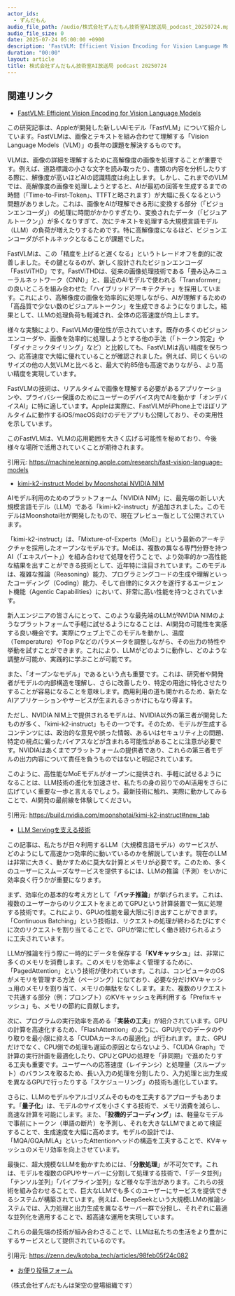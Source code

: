 ```yaml
---
actor_ids:
  - ずんだもん
audio_file_path: /audio/株式会社ずんだもん技術室AI放送局_podcast_20250724.mp3
audio_file_size: 0
date: 2025-07-24 05:00:00 +0900
description: 'FastVLM: Efficient Vision Encoding for Vision Language Models、kimi-k2-instruct Model by Moonshotai  NVIDIA NIM、LLM Servingを支える技術'
duration: "00:00"
layout: article
title: 株式会社ずんだもん技術室AI放送局 podcast 20250724
---
```


## 関連リンク


- [FastVLM: Efficient Vision Encoding for Vision Language Models](https://machinelearning.apple.com/research/fast-vision-language-models)  


この研究記事は、Appleが開発した新しいAIモデル「FastVLM」について紹介しています。FastVLMは、画像とテキストを組み合わせて理解する「Vision Language Models（VLM）」の長年の課題を解決するものです。

VLMは、画像の詳細を理解するために高解像度の画像を処理することが重要です。例えば、道路標識の小さな文字を読み取ったり、書類の内容を分析したりする際に、解像度が高いほどAIの認識精度は向上します。しかし、これまでのVLMでは、高解像度の画像を処理しようとすると、AIが最初の回答を生成するまでの時間（「Time-to-First-Token」、TTFTと略されます）が大幅に長くなるという問題がありました。これは、画像をAIが理解できる形に変換する部分（「ビジョンエンコーダ」）の処理に時間がかかりすぎたり、変換されたデータ（「ビジュアルトークン」）が多くなりすぎて、次にテキストを処理する大規模言語モデル（LLM）の負荷が増えたりするためです。特に高解像度になるほど、ビジョンエンコーダがボトルネックとなることが課題でした。

FastVLMは、この「精度を上げると遅くなる」というトレードオフを劇的に改善しました。その鍵となるのが、新しく設計されたビジョンエンコーダ「FastViTHD」です。FastViTHDは、従来の画像処理技術である「畳み込みニューラルネットワーク（CNN）」と、最近のAIモデルで使われる「Transformer」の良いところを組み合わせた「ハイブリッドアーキテクチャ」を採用しています。これにより、高解像度の画像を効率的に処理しながら、AIが理解するための「高品質で少ない数のビジュアルトークン」を生成できるようになりました。結果として、LLMの処理負荷も軽減され、全体の応答速度が向上します。

様々な実験により、FastVLMの優位性が示されています。既存の多くのビジョンエンコーダや、画像を効率的に処理しようとする他の手法（「トークン剪定」や「ダイナミックタイリング」など）と比較しても、FastVLMは高い精度を保ちつつ、応答速度で大幅に優れていることが確認されました。例えば、同じくらいのサイズの他の人気VLMと比べると、最大で約85倍も高速でありながら、より高い精度を実現しています。

FastVLMの技術は、リアルタイムで画像を理解する必要があるアプリケーションや、プライバシー保護のためにユーザーのデバイス内でAIを動かす「オンデバイスAI」に特に適しています。Appleは実際に、FastVLMがiPhone上でほぼリアルタイムに動作するiOS/macOS向けのデモアプリも公開しており、その実用性を示しています。

このFastVLMは、VLMの応用範囲を大きく広げる可能性を秘めており、今後様々な場所で活用されていくことが期待されます。

引用元: https://machinelearning.apple.com/research/fast-vision-language-models


- [kimi-k2-instruct Model by Moonshotai  NVIDIA NIM](https://build.nvidia.com/moonshotai/kimi-k2-instruct#new_tab)  


AIモデル利用のためのプラットフォーム「NVIDIA NIM」に、最先端の新しい大規模言語モデル（LLM）である「kimi-k2-instruct」が追加されました。このモデルはMoonshotai社が開発したもので、現在プレビュー版として公開されています。

「kimi-k2-instruct」は、「Mixture-of-Experts（MoE）」という最新のアーキテクチャを採用したオープンなモデルです。MoEは、複数の異なる専門分野を持つAI（「エキスパート」）を組み合わせて処理を行うことで、より効率的かつ高性能な結果を出すことができる技術として、近年特に注目されています。このモデルは、複雑な推論（Reasoning）能力、プログラミングコードの生成や理解といったコーディング（Coding）能力、そして自律的にタスクを遂行するエージェント機能（Agentic Capabilities）において、非常に高い性能を持つとされています。

新人エンジニアの皆さんにとって、このような最先端のLLMがNVIDIA NIMのようなプラットフォームで手軽に試せるようになることは、AI開発の可能性を実感する良い機会です。実際にウェブ上でこのモデルを動かし、温度（Temperature）やTop Pなどのパラメータを調整しながら、その出力の特性や挙動を試すことができます。これにより、LLMがどのように動作し、どのような調整が可能か、実践的に学ぶことが可能です。

また、「オープンなモデル」であるという点も重要です。これは、研究者や開発者がモデルの内部構造を理解し、さらに改善したり、特定の用途に特化させたりすることが容易になることを意味します。商用利用の道も開かれるため、新たなAIアプリケーションやサービスが生まれるきっかけにもなり得ます。

ただし、NVIDIA NIM上で提供されるモデルは、NVIDIA以外の第三者が開発したものが多く、「kimi-k2-instruct」もその一つです。そのため、モデルが生成するコンテンツには、政治的な意見や誤った情報、あるいはセキュリティ上の問題、特定の視点に偏ったバイアスなどが含まれる可能性があることに注意が必要です。NVIDIAはあくまでプラットフォームの提供者であり、これらの第三者モデルの出力内容について責任を負うものではないと明記されています。

このように、高性能なMoEモデルがオープンに提供され、手軽に試せるようになることは、LLM技術の進化を加速させ、私たちの身の回りでのAI活用をさらに広げていく重要な一歩と言えるでしょう。最新技術に触れ、実際に動かしてみることで、AI開発の最前線を体験してください。

引用元: https://build.nvidia.com/moonshotai/kimi-k2-instruct#new_tab


- [LLM Servingを支える技術](https://zenn.dev/kotoba_tech/articles/98feb05f24c082)  


この記事は、私たちが日々利用するLLM（大規模言語モデル）のサービスが、どのようにして高速かつ効率的に動いているのかを解説しています。現在のLLMは非常に大きく、動かすために莫大な計算とメモリが必要です。このため、多くのユーザーにスムーズなサービスを提供するには、LLMの推論（予測）をいかに効率良く行うかが重要になります。

まず、効率化の基本的な考え方として「**バッチ推論**」が挙げられます。これは、複数のユーザーからのリクエストをまとめてGPUという計算装置で一気に処理する技術です。これにより、GPUの性能を最大限に引き出すことができます。「Continuous Batching」という技術は、リクエストの処理が終わるたびにすぐに次のリクエストを割り当てることで、GPUが常に忙しく働き続けられるように工夫されています。

LLMが推論を行う際に一時的にデータを保存する「**KVキャッシュ**」は、非常に多くのメモリを消費します。このメモリを効率よく管理するために、「PagedAttention」という技術が使われています。これは、コンピュータのOSがメモリを管理する方法（ページング）に似ており、必要な分だけKVキャッシュ用のメモリを割り当て、メモリの無駄をなくします。また、複数のリクエストで共通する部分（例：プロンプト）のKVキャッシュを再利用する「Prefixキャッシュ」も、メモリの節約に貢献します。

次に、プログラムの実行効率を高める「**実装の工夫**」が紹介されています。GPUの計算を高速化するため、「FlashAttention」のように、GPU内でのデータのやり取りを最小限に抑える「CUDAカーネルの最適化」が行われます。また、GPUだけでなく、CPU側での処理も遅延の原因とならないよう、「CUDA Graph」で計算の実行計画を最適化したり、CPUとGPUの処理を「非同期」で進めたりする工夫も重要です。ユーザーへの応答速度（レイテンシ）と処理量（スループット）のバランスを取るため、長い入力の処理を分割したり、入力処理と出力生成を異なるGPUで行ったりする「スケジューリング」の技術も進化しています。

さらに、LLMのモデルやアルゴリズムそのものを工夫するアプローチもあります。「**量子化**」は、モデルのサイズを小さくする技術で、メモリ消費を減らし、高速な計算を可能にします。また、「**投機的デコーディング**」は、軽量なモデルで事前にトークン（単語の断片）を予測し、それを大きなLLMでまとめて検証することで、生成速度を大幅に高めます。モデルの設計では、「MQA/GQA/MLA」といったAttentionヘッドの構造を工夫することで、KVキャッシュのメモリ効率を向上させています。

最後に、超大規模なLLMを動かすためには、「**分散処理**」が不可欠です。これは、モデルを複数のGPUやサーバーに分割して処理する技術で、「データ並列」「テンソル並列」「パイプライン並列」など様々な手法があります。これらの技術を組み合わせることで、巨大なLLMでも多くのユーザーにサービスを提供できるシステムが構築されています。例えば、DeepSeekという大規模LLMの推論システムでは、入力処理と出力生成を異なるサーバー群で分担し、それぞれに最適な並列化を適用することで、超高速な運用を実現しています。

これらの最先端の技術が組み合わさることで、LLMは私たちの生活をより豊かにするサービスとして提供されているのです。

引用元: https://zenn.dev/kotoba_tech/articles/98feb05f24c082



- [お便り投稿フォーム](https://forms.gle/ffg4JTfqdiqK62qf9)

（株式会社ずんだもんは架空の登場組織です）
